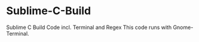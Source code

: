 # Sublime-C-Build
Sublime C Build Code incl. Terminal and Regex
This code runs with Gnome-Terminal.
